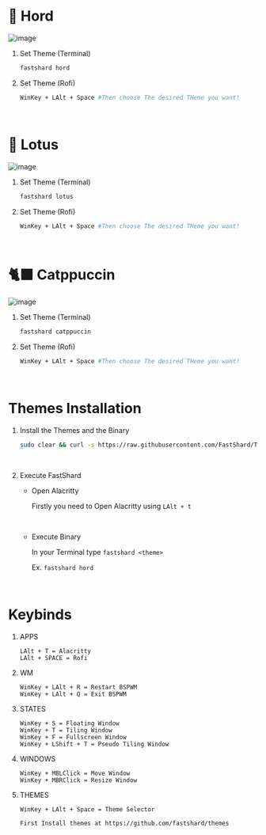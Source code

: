 # 🍁 Hord

![image](https://user-images.githubusercontent.com/117211251/204068505-ee1de7d1-0b0e-4cc4-ad58-4f2e172320dc.png)

1. Set Theme (Terminal)

    ```bash
    fastshard hord
    ```
    
1. Set Theme (Rofi)

    ```bash
    WinKey + LAlt + Space #Then choose The desired THeme you want!
    ```
    
<br />

# 🌼 Lotus

![image](https://media.discordapp.net/attachments/635625917623828520/1046578524355567697/image.png)

1. Set Theme (Terminal)

    ```bash
    fastshard lotus
    ```
    
1. Set Theme (Rofi)

    ```bash
    WinKey + LAlt + Space #Then choose The desired THeme you want!
    ```
      
      
<br />

# 🐈‍⬛ Catppuccin

![image](https://user-images.githubusercontent.com/117211251/204863922-4c9e64a3-6515-45e8-81ee-02cf94c5b9db.png)

1. Set Theme (Terminal)

    ```bash
    fastshard catppuccin
    ```
    
1. Set Theme (Rofi)

    ```bash
    WinKey + LAlt + Space #Then choose The desired THeme you want!
    ```
      
    
<br />

# Themes Installation

1. Install the Themes and the Binary

    ```bash
    sudo clear && curl -s https://raw.githubusercontent.com/FastShard/Themes/main/Installer/install.sh | sh
    ```
<br />

2. Execute FastShard
  
    * Open Alacritty
   
      Firstly you need to Open Alacritty using `LAlt + t`
      
      <br />
      
    * Execute Binary
      
      In your Terminal type `fastshard <theme>`
      
      Ex. `fastshard hord`
      
<br />

# Keybinds

1. APPS

   ```
   LAlt + T = Alacritty
   LAlt + SPACE = Rofi
   ```
   
2. WM

   ```
   WinKey + LAlt + R = Restart BSPWM
   WinKey + LAlt + Q = Exit BSPWM
   ```

3. STATES

   ```
   WinKey + S = Floating Window
   WinKey + T = Tiling Window
   WinKey + F = Fullscreen Window
   WinKey + LShift + T = Pseudo Tiling Window
   ```
   
4. WINDOWS

   ```
   WinKey + MBLClick = Move Window
   WinKey + MBRClick = Resize Window
   ```

5. THEMES

   ```
   WinKey + LAlt + Space = Theme Selector
   
   First Install themes at https://github.com/fastshard/themes
   ```
